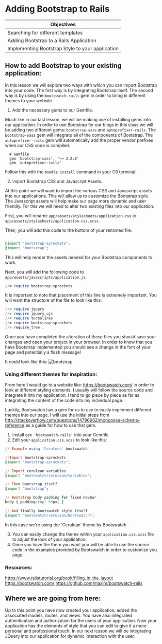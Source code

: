 # Adding Bootstrap to Rails

|Objectives|
|----------|
|Searching for different templates|
|Adding Bootstrap to a Rails Application|
|Implementing Bootstrap Style to your application|

## How to add Bootstrap to your existing application:
In this lesson we will explore two ways with which you can import Bootstrap into your code.  The first way is by integrating Bootstrap itself.  The second way is by using the `bootswatch-rails` gem in order to bring in different themes to your website.

1. Add the necessary gems to our Gemfile.

Much like in our last lesson, we will be making use of installing gems into our application.  In order to use Bootstrap for our blogs in this class we will be adding two different gems:  `bootstrap-sass` and `autoprefixer-rails`.  The `bootstrap-sass` gem will integrate all of the components of Bootstrap.  The `autoprefixer-rails` gem will automatically add the proper vendor prefixes when our CSS code is compiled.

```rails
  # Gemfile
  gem 'bootstrap-sass', '~> 3.2.0'
  gem 'autoprefixer-rails'
```

Follow this with the `bundle install` command in your C9 terminal.

2. Import Bootstrap CSS and Javascript Assets.

At this point we will want to import the various CSS and Javascript assets into our applications.  This will allow us to customize the Bootstrap style.  The Javascript assets will help make our page more dynamic and user friendly.  For this we will need to alter two existing files into our application.

First, you will rename `app/assets/stylesheets/application.css` to `app/assets/stylesheets/application.css.scss`.

Then, you will add this code to the bottom of your renamed file:
```rb

@import "bootstrap-sprockets";
@import "bootstrap";
```
This will help render the assets needed for your Bootstrap components to work.

Next, you will add the following code to `app/assets/javascripts/application.js`:
```rb
//= require bootstrap-sprockets
```

It is important to note that placement of this line is extremely important.  You will want the structure of the file to look like this:
```rb
//= require jquery
//= require jquery_ujs
//= require turbolinks
//= require bootstrap-sprockets
//= require_tree .
```

Once you have completed the alteration of these files you should save your changes and open your project in your browser.  In order to know that you have Bootstrap implemented you should see a change in the font of your page and potentially a flash message!

It could look like this:
![bootstrap](https://cloud.githubusercontent.com/assets/8397980/21191761/3194529e-c1f4-11e6-82b8-504ee9a0210c.png)



### Using different themes for inspiration:

From here I would go to a website like: https://bootswatch.com/ in order to look at different styling elements.  I usually will follow the source code and integrate it into my application.  I tend to go piece by piece as far as integrating the content of the code into my individual page.  

Luckily, Bootswatch has a gem for us to use to easily implement different themes into our page.  I will use the initial steps from http://stackoverflow.com/questions/14796962/mongoose-schema-reference as a guide for how to use that gem.

1. Install `gem 'bootswatch-rails'` into your Gemfile.
2. Edit your `application.css.scss` to look like this:
```rb
// Example using 'Cerulean' bootswatch

//Import bootstrap-sprockets
@import "bootstrap-sprockets";

// Import cerulean variables
@import "bootswatch/cerulean/variables";

// Then bootstrap itself
@import "bootstrap";

// Bootstrap body padding for fixed navbar
body { padding-top: 60px; }

// And finally bootswatch style itself
@import "bootswatch/cerulean/bootswatch";
```
In this case we're using the 'Cerulean' theme by Bootswatch.

3. You can easily change the theme within your `application.css.scss` file to adjust the look of your application.
4. Once you have the them you want you will be able to use the source code in the examples provided by Bootswatch in order to customize you page.


### Resources:
https://www.railstutorial.org/book/filling_in_the_layout
https://bootswatch.com/
https://github.com/maxim/bootswatch-rails

## Where we are going from here:

Up to this point you have now created your application, added the associated models, routes, and views.  You have also integrated authentication and authorization for the users of your application.  Now your application has the elements of style that you can edit to give it a more personal and professional touch.  In our next lesson we will be integrating JQuery into our application for dynamic interaction with the user.

